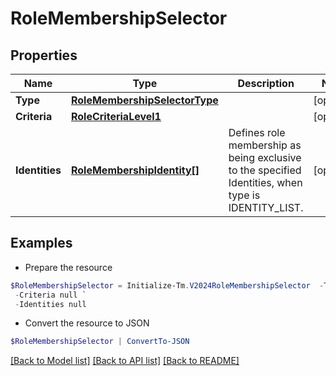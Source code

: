 # RoleMembershipSelector
## Properties

Name | Type | Description | Notes
------------ | ------------- | ------------- | -------------
**Type** | [**RoleMembershipSelectorType**](RoleMembershipSelectorType.md) |  | [optional] 
**Criteria** | [**RoleCriteriaLevel1**](RoleCriteriaLevel1.md) |  | [optional] 
**Identities** | [**RoleMembershipIdentity[]**](RoleMembershipIdentity.md) | Defines role membership as being exclusive to the specified Identities, when type is IDENTITY_LIST. | [optional] 

## Examples

- Prepare the resource
```powershell
$RoleMembershipSelector = Initialize-Tm.V2024RoleMembershipSelector  -Type null `
 -Criteria null `
 -Identities null
```

- Convert the resource to JSON
```powershell
$RoleMembershipSelector | ConvertTo-JSON
```

[[Back to Model list]](../README.md#documentation-for-models) [[Back to API list]](../README.md#documentation-for-api-endpoints) [[Back to README]](../README.md)

